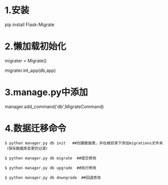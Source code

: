 # 1.安装

pip install Flask-Migrate

# 2.懒加载初始化

migrater = Migrate()

migrater.int_app(db,app)

# 3.manage.py中添加

manager.add_command('db',MigrateCommand)

# 4.数据迁移命令

```
$ python manager.py db init   ##创建数据表，并在根目录下添加migrations文件夹（保存数据库变更的记录） 

$ python manager.py db migrate  ##提交修改

$ python manager.py db upgrade  ##执行修改

$ python manager.py db downgrade  ##回退修改

```



